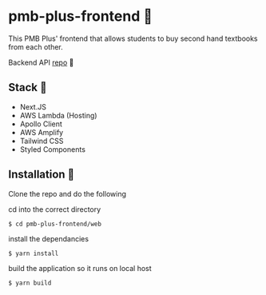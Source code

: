 # pmb-plus-frontend 🎇


This PMB Plus' frontend that allows students to buy second hand textbooks from each other.

Backend API [repo](https://github.com/pimp-my-book/pmb-plus-backend) 📡

## Stack 💾

* Next.JS
* AWS Lambda (Hosting)
* Apollo Client
* AWS Amplify 
* Tailwind CSS
* Styled Components


## Installation  🚁

Clone the repo and do the following

cd into the correct directory
```
$ cd pmb-plus-frontend/web
```

install the dependancies
```
$ yarn install
```
build the application so it runs on local host
```
$ yarn build
```


